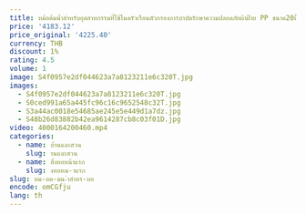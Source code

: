 ```yaml
---
title: หม้อต้มน้ำสำหรับอุตสาหกรรมที่ใช้ในครัวเรือนตัวกรองการบำบัดรักษาความปลอดภัยผ้าฝ้าย PP ขนาด20นิ้วทำจากสเตนเลสสตีลสำหรับอุตสาหกรรม304
price: '4183.12'
price_original: '4225.40'
currency: THB
discount: 1%
rating: 4.5
volume: 1
image: S4f0957e2df044623a7a8123211e6c320T.jpg
images:
  - S4f0957e2df044623a7a8123211e6c320T.jpg
  - S0ced991a65a445fc96c16c9652548c32T.jpg
  - S3a44ac0018e54685ae245e5e449d1a7dz.jpg
  - S48b26d83882b42ea9614287cb8c03f01D.jpg
video: 4000164200460.mp4
categories:
  - name: บ้านและสวน
    slug: านและสวน
  - name: สิ่งทอหน้าแรก
    slug: งทอหน-าแรก
slug: หม-อต-มน-ำสำหร-บอ
encode: omCGfju
lang: th
---
```

  